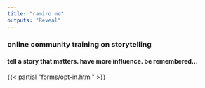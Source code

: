 ```yaml
---
title: "ramiro.me"
outputs: "Reveal"
---
```


### online community training on storytelling
#### tell a story that matters. have more influence. be remembered...

{{< partial "forms/opt-in.html" >}}
